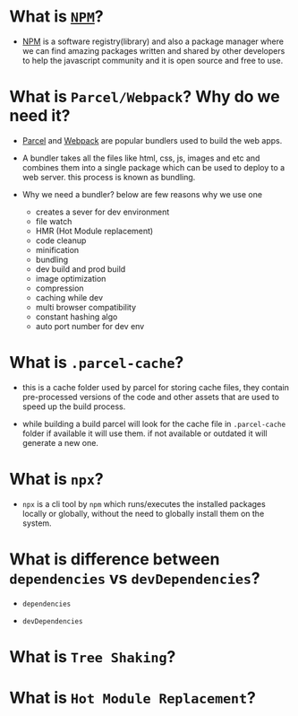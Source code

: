 # What is [`NPM`](https://www.freecodecamp.org/news/what-is-npm-a-node-package-manager-tutorial-for-beginners/)?

- [NPM](https://www.npmjs.com/) is a software registry(library) and also a package manager where we can find amazing packages written and shared by other developers to help the javascript community and it is open source and free to use.

# What is `Parcel/Webpack`? Why do we need it?

- [Parcel](https://parceljs.org/) and [Webpack](https://webpack.js.org/) are popular bundlers used to build the web apps.

- A bundler takes all the files like html, css, js, images and etc and combines them into a single package which can be used to deploy to a web server. this process is known as bundling.

- Why we need a bundler? below are few reasons why we use one
  - creates a sever for dev environment
  - file watch
  - HMR (Hot Module replacement)
  - code cleanup
  - minification
  - bundling
  - dev build and prod build
  - image optimization
  - compression
  - caching while dev
  - multi browser compatibility
  - constant hashing algo
  - auto port number for dev env

# What is `.parcel-cache`?

- this is a cache folder used by parcel for storing cache files, they contain pre-processed versions of the code and other assets that are used to speed up the build process.

- while building a build parcel will look for the cache file in `.parcel-cache` folder if available it will use them. if not available or outdated it will generate a new one.

# What is `npx`?

- `npx` is a cli tool by `npm` which runs/executes the installed packages locally or globally, without the need to globally install them on the system.

# What is difference between `dependencies` vs `devDependencies`?

- `dependencies`

- `devDependencies`

# What is `Tree Shaking`?

# What is `Hot Module Replacement`?
